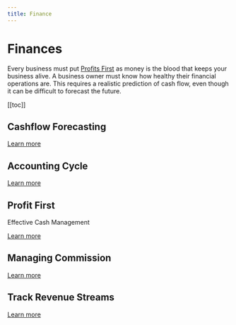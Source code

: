 ```yaml
---
title: Finance
---
```


# Finances

Every business must put [Profits First](./create-a-cashflow-forecast.md) as money is the blood that keeps your business alive. A business owner must know how healthy their financial operations are. This requires a realistic prediction of cash flow, even though it can be difficult to forecast the future.

[[toc]]

## Cashflow Forecasting

[Learn more](./create-a-cashflow-forecast.md)

## Accounting Cycle

[Learn more](./accounting-cycle-checklist.md)

## Profit First

Effective Cash Management

[Learn more](./effective-cash-management.md)

## Managing Commission

[Learn more](./managing-commission.md)

## Track Revenue Streams

[Learn more](./track-revenue-streams.md)
